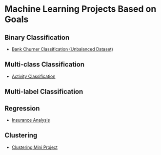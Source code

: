 # Machine Learning Projects Based on Goals

## Binary Classification
- [Bank Churner Classification (Unbalanced Dataset)](https://github.com/easternRainy/2021-03-12-ML-Lab-Final-Project)

## Multi-class Classification
- [Activity Classification](https://github.com/easternRainy/Activity_Classification)

## Multi-label Classification

## Regression
- [Insurance Analysis](https://github.com/christabellecp/Regression_Analysis_Insurance)

## Clustering
- [Clustering Mini Project](https://colab.research.google.com/drive/1F2SxKZ4-a_Eu8j9Wbeby4ipnNOZQ1Ryy?authuser=1)

